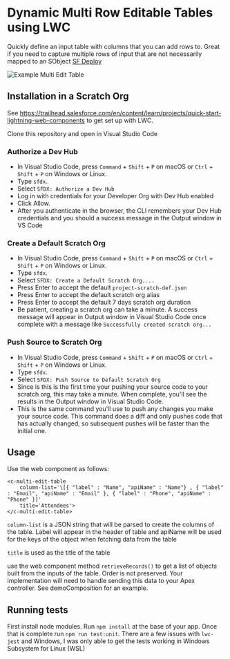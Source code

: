 # Dynamic Multi Row Editable Tables using LWC

Quickly define an input table with columns that you can add rows to. Great if you need to capture multiple rows of input that are not necessarily mapped to an SObject
<a href="https://githubsfdeploy.herokuapp.com/"> SF Deploy</a>

![Example Multi Edit Table](/images/DynamicTable.PNG)

## Installation in a Scratch Org

See https://trailhead.salesforce.com/en/content/learn/projects/quick-start-lightning-web-components to get set up with LWC.

Clone this repository and open in Visual Studio Code

### Authorize a Dev Hub
* In Visual Studio Code, press `Command` + `Shift` + `P` on macOS or `Ctrl` + `Shift` + `P` on Windows or Linux.
* Type `sfdx`.
* Select `SFDX: Authorize a Dev Hub`
* Log in with credentials for your Developer Org with Dev Hub enabled
* Click Allow.
* After you authenticate in the browser, the CLI remembers your Dev Hub credentials and you should a success message in the Output window in VS Code

### Create a Default Scratch Org
* In Visual Studio Code, press `Command` + `Shift` + `P` on macOS or `Ctrl` + `Shift` + `P` on Windows or Linux.
* Type `sfdx`.
* Select `SFDX: Create a Default Scratch Org....`
* Press Enter to accept the default `project-scratch-def.json`
* Press Enter to accept the default scratch org alias
* Press Enter to accept the default 7 days scratch org duration
* Be patient, creating a scratch org can take a minute. A success message will appear in Output window in Visual Studio Code once complete with a message like `Successfully created scratch org...`

### Push Source to Scratch Org
* In Visual Studio Code, press `Command` + `Shift` + `P` on macOS or `Ctrl` + `Shift` + `P` on Windows or Linux.
* Type `sfdx`.
* Select `SFDX: Push Source to Default Scratch Org`
* Since is this is the first time your pushing your source code to your scratch org, this may take a minute. When complete, you'll see the results in the Output window in Visual Studio Code.
* This is the same command you'll use to push any changes you make your source code. This command does a diff and only pushes code that has actually changed, so subsequent pushes will be faster than the initial one.

## Usage

Use the web component as follows:

```
<c-multi-edit-table 
    column-list='\[{ "label" : "Name", "apiName" : "Name"} , { "label" : "Email", "apiName" : "Email" }, { "label" : "Phone", "apiName" : "Phone" }]'
    title='Attendees'>
</c-multi-edit-table>
```

`column-list` is a JSON string that will be parsed to create the columns of the table. Label will appear in the header of table and apiName will be used for the keys of the object when fetching data from the table

`title` is used as the title of the table

use the web component method `retrieveRecords()` to get a list of objects built from the inputs of the table. Order is not preserved. Your implementation will need to handle sending this data to your Apex controller. See demoComposition for an example.

## Running tests

First install node modules. Run `npm install` at the base of your app. Once that is complete run `npm run test:unit`. There are a few issues with `lwc-jest` and Windows, I was only able to get the tests working in Windows Subsystem for Linux (WSL) 
